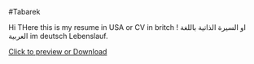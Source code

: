 #Tabarek

Hi THere this is my resume in USA or CV in britch ! او السيرة الذاتية باللغة العربية
im deutsch Lebenslauf.


[Click to preview or Download](https://github.com/tabarakMohammed/resume/blob/main/tabarek.m%20azeez.pdf)
